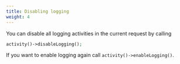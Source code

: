 ```yaml
---
title: Disabling logging
weight: 4
---
```


You can disable all logging activities in the current request by calling

```php
activity()->disableLogging();
```

If you want to enable logging again call `activity()->enableLogging()`.

